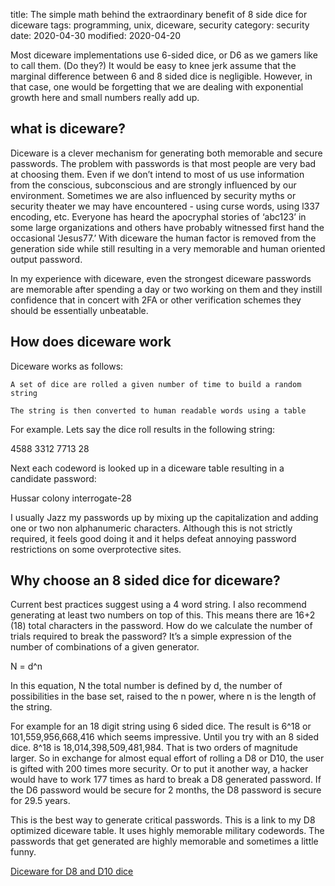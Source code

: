 title: The simple math behind the extraordinary benefit of 8 side dice for diceware 
tags: programming, unix, diceware, security
category: security
date: 2020-04-30
modified: 2020-04-20

Most diceware implementations use 6-sided dice, or D6 as we gamers like to call them.  (Do they?)  It would be easy to knee jerk assume that the marginal difference between 6 and 8 sided dice is negligible.   However, in that case, one would be forgetting that we are dealing with exponential growth here and small numbers really add up. 

 

## what is diceware? 

 

Diceware is a clever mechanism for generating both memorable and secure passwords.   The problem with passwords is that most people are very bad at choosing them.   Even if we don’t intend to most of us use information from the conscious, subconscious and are strongly influenced by our environment.   Sometimes we are also influenced by security myths or security theater we may have encountered - using curse words, using l337 encoding, etc.  Everyone has heard the apocryphal stories of ‘abc123’ in some large organizations and others have probably witnessed first hand the occasional ‘Jesus77.’   With diceware the human factor is removed from the generation side while still resulting in a very memorable and human oriented output password. 

 

In my experience with diceware, even the strongest diceware passwords are memorable after spending a day or two working on them and they instill confidence that in concert with 2FA or other verification schemes they should be essentially unbeatable.    

 

## How does diceware work 

 

Diceware works as follows:  

 

    A set of dice are rolled a given number of time to build a random string 

    The string is then converted to human readable words using a table 

 

For example.   Lets say the dice roll results in the following string: 

 

4588 3312 7713 28 

 

Next each codeword is looked up in a diceware table resulting in a candidate password: 

 

Hussar colony interrogate-28 

 

I usually Jazz my passwords up by mixing up the capitalization and adding one or two non alphanumeric characters.  Although this is not strictly required, it feels good doing it and it helps defeat annoying password restrictions on some overprotective sites. 

 

## Why choose an 8 sided dice for diceware? 

 

Current best practices suggest using a 4 word string.   I also recommend generating at least two numbers on top of this.   This means there are 16+2 (18) total characters in the password.    How do we calculate the number of trials required to break the password?    It’s a simple expression of the number of combinations of a given generator. 

 

N = d^n 

 

In this equation, N the total number is defined by d, the number of possibilities in the base set, raised to the n power, where n is the length of the string.     

 

For example for an 18 digit string using 6 sided dice.   The result is 6^18 or 101,559,956,668,416 which seems impressive.   Until you try with an 8 sided dice.   8^18 is 18,014,398,509,481,984.   That is two orders of magnitude larger.   So in exchange for almost equal effort of rolling a D8 or D10, the user is gifted with 200 times more security.   Or to put it another way, a hacker would have to work 177 times as hard to break a D8 generated password.  If the D6 password would be secure for 2 months, the D8 password is secure for 29.5 years.  

 

This is the best way to generate critical passwords.    This is a link to my D8 optimized diceware table.   It uses highly memorable military codewords.   The passwords that get generated are highly memorable and sometimes a little funny.

[Diceware for D8 and D10 dice](https://github.com/jac18281828/diceware)
